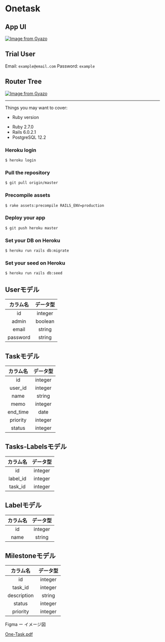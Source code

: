 # Onetask

## App UI
[![Image from Gyazo](https://i.gyazo.com/b0726715def42c1c9fc59464e8ac42a9.gif)](https://gyazo.com/b0726715def42c1c9fc59464e8ac42a9)

## Trial User
Email: `example@email.com`
Password: `example`

## Router Tree
[![Image from Gyazo](https://i.gyazo.com/b65b3c6e502dc9addb080746525c4830.gif)](https://gyazo.com/b65b3c6e502dc9addb080746525c4830)

---
Things you may want to cover:

* Ruby version
- Ruby 2.7.0
- Rails 6.0.2.1
- PostgreSQL 12.2

### Heroku login
```
$ heroku login
```
### Pull the repository
```
$ git pull origin/master
```
### Precompile assets
```
$ rake assets:precompile RAILS_ENV=production
```
### Deploy your app
```
$ git push heroku master
```
### Set your DB on Heroku
```
$ heroku run rails db:migrate
```
### Set your seed on Heroku
```
$ heroku run rails db:seed
```


## Userモデル
| カラム名 | データ型
| :---: | :---: |
| id | integer |
| admin | boolean |
| email | string |
| password | string |


## Taskモデル
| カラム名 | データ型
| :---: | :---: |
| id | integer |
| user_id | integer |
| name | string |
| memo | integer |
| end_time | date |
| priority | integer |
| status | integer |


## Tasks-Labelsモデル
| カラム名 | データ型
| :---: | :---: |
| id | integer |
| label_id | integer |
| task_id | integer |

## Labelモデル
| カラム名 | データ型
| :---: | :---: |
| id | integer |
| name | string |

## Milestoneモデル
| カラム名 | データ型
| :---: | :---: |
| id | integer |
| task_id | integer |
| description | string |
| status | integer |
| priority | integer |

Figma ー イメージ図


[One-Task.pdf](/uploads/be3cf5c0a7fddb7d2dee6b29cdfb97ab/One-Task.pdf)
